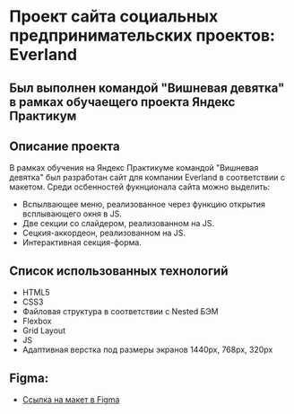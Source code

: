 # Проект сайта социальных предпринимательских проектов: Everland

## Был выполнен командой "Вишневая девятка" в рамках обучаещего проекта Яндекс Практикум

## Описание проекта

В рамках обучения на Яндекс Практикуме командой "Вишневая девятка" был разработан сайт для компании Everland в соответствии с макетом.
Среди осбенностей фукнционала сайта можно выделить:
* Вспылвающее меню, реализованное через функцию открытия всплывающего окня в JS.
* Две секции со слайдером, реализованном на JS.
* Сецкия-аккордеон, реализованном на JS.
* Интерактивная секция-форма.

## Список использованных технологий

* HTML5
* CSS3
* Файловая структура в соответствии с Nested БЭМ
* Flexbox
* Grid Layout
* JS
* Адаптивная верстка под размеры экранов 1440px, 768px, 320px

## Figma:

* [Ссылка на макет в Figma](https://www.figma.com/file/59a1PXM1KLWN0hWWMl1Kni/Everland-%D0%92%D0%B5%D0%B1)
